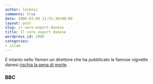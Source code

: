 ```yaml
---
author: leibniz
comments: true
date: 2006-03-09 11:51:30+00:00
layout: post
slug: il-vero-export-danese
title: Il vero export danese
wordpress_id: 2080
categories:
- islam
---
```


E intanto nello Yemen un direttore che ha pubblicato le famose vignette danesi [rischia la pena di morte](http://news.bbc.co.uk/2/hi/middle_east/4786322.stm).


### BBC
